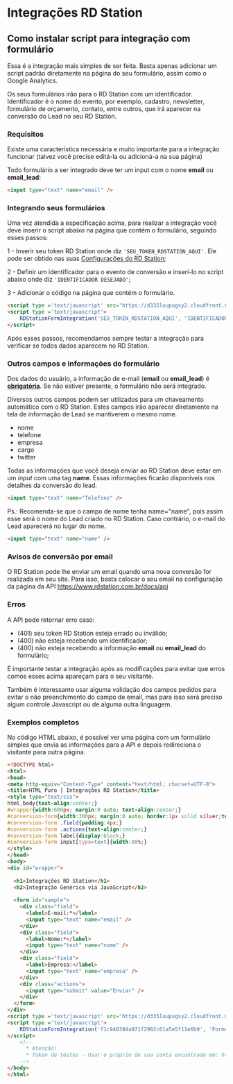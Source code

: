 # Integrações RD Station
## Como instalar script para integração com formulário

Essa é a integração mais simples de ser feita. Basta apenas adicionar um script padrão diretamente na página do seu formulário, assim como o Google Analytics.

Os seus formulários irão para o RD Station com um identificador. Identificador é o nome do evento, por exemplo, cadastro, newsletter, formulário de orçamento, contato, entre outros, que irá aparecer na conversão do Lead no seu RD Station.


### Requisitos

Existe uma característica necessária e muito importante para a integração funcionar (talvez você precise editá-la ou adicioná-a na sua página)


Todo formulário a ser integrado deve ter um input com o nome <strong>email</strong> ou <strong>email_lead</strong>:
```HTML
<input type="text" name="email" />
```

### Integrando seus formulários

Uma vez atendida a especificação acima, para realizar a integração você deve inserir o script abaixo na página que contém o formulário, seguindo esses passos:

1 - Inserir seu token RD Station onde diz `'SEU_TOKEN_RDSTATION_AQUI'`. Ele pode ser obtido nas suas [Configurações do RD Station](https://www.rdstation.com.br/integracoes);

2 - Definir um identificador para o evento de conversão e inserí-lo no script abaixo onde diz `'IDENTIFICADOR DESEJADO'`;

3 - Adicionar o código na página que contém o formulário.

```HTML
<script type ='text/javascript' src="https://d335luupugsy2.cloudfront.net/js/integration/0.1.0/rd-js-integration.min.js"></script>
<script type ='text/javascript'>
    RDStationFormIntegration('SEU_TOKEN_RDSTATION_AQUI', 'IDENTIFICADOR DESEJADO');
</script>
```

Após esses passos, recomendamos sempre testar a integração para verificar se todos dados aparecem no RD Station.


### Outros campos e informações do formulário

Dos dados do usuário, a informação de e-mail (<strong>email</strong> ou <strong>email_lead</strong>) é <u><strong>obrigatória</strong></u>. Se não estiver presente, o formulário não será integrado.

Diversos outros campos podem ser utilizados para um chaveamento automático com o RD Station. Estes campos irão aparecer diretamente na tela de informação de Lead se mantiverem o mesmo nome.

<ul>
<li>nome</li>
<li>telefone</li>
<li>empresa</li>
<li>cargo</li>
<li>twitter</li>
</ul>

Todas as informações que você deseja enviar ao RD Station deve estar em um <em>input</em> com uma tag <strong>name</strong>. Essas informações ficarão disponíveis nos detalhes da conversão do lead.
```HTML
<input type="text" name="Telefone" />
```
Ps.: Recomenda-se que o campo de nome tenha name="name", pois assim esse será o nome do Lead criado no RD Station. Caso contrário, o e-mail do Lead aparecerá no lugar do nome.
```HTML
<input type="text" name="name" />
```

### Avisos de conversão por email

O RD Station pode lhe enviar um email quando uma nova conversão for realizada em seu site. Para isso, basta colocar o seu email na configuração da página da API https://www.rdstation.com.br/docs/api

### Erros

A API pode retornar erro caso:
 - (401) seu token RD Station esteja errado ou inválido;
 - (400) não esteja recebendo um identificador;
 - (400) não esteja recebendo a informação <strong>email</strong> ou <strong>email_lead</strong> do formulário;

É importante testar a integração após as modificações para evitar que erros comos esses acima apareçam para o seu visitante.

Também é interessante usar alguma validação dos campos pedidos para evitar o não preenchimento do campo de email, mas para isso será preciso algum controle Javascript ou de alguma outra linguagem.


### Exemplos completos

No código HTML abaixo, é possível ver uma página com um formulário simples que envia as informações para a API e depois redireciona o visitante para outra página.

```HTML
<!DOCTYPE html>
<html>
<head>
<meta http-equiv="Content-Type" content="text/html; charset=UTF-8">
<title>HTML Puro | Integrações RD Station</title>
<style type="text/css">
html,body{text-align:center;}
#wrapper{width:600px; margin:0 auto; text-align:center;}
#conversion-form{width:300px; margin:0 auto; border:1px solid silver;text-align:left;}
#conversion-form .field{padding:4px;}
#conversion-form .actions{text-align:center;}
#conversion-form label{display:block;}
#conversion-form input[type=text]{width:90%;}
</style>
</head>
<body>
<div id="wrapper">
 
  <h1>Integrações RD Station</h1>
  <h2>Integração Genérica via JavaScript</h2>
 
  <form id="sample"> 
    <div class="field">
      <label>E-mail:*</label>
      <input type="text" name="email" />
    </div>
    <div class="field">
      <label>Nome:*</label>
      <input type="text" name="nome" />
    </div>
    <div class="field">
      <label>Empresa:</label>
      <input type="text" name="empresa" />
    </div>
    <div class="actions">
      <input type="submit" value="Enviar" />
    </div>
  </form> 
</div>
<script type ='text/javascript' src="https://d335luupugsy2.cloudfront.net/js/integration/0.1.0/rd-js-integration.min.js"></script>
<script type ='text/javascript'>
    RDStationFormIntegration('f1c940384a971f2982c61a5e5f11e6b9', 'Formulário de contato');
</script>
    <!--
      * Atenção!
      * Token de testes - Usar o próprio de sua conta encontrado em: https://www.rdstation.com.br/docs/api
    -->
</body>
</html>
```
